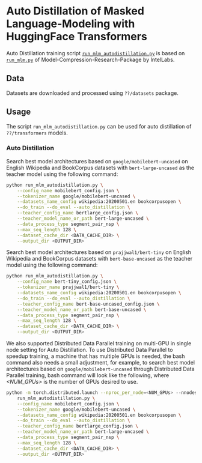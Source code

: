 # Auto Distillation of Masked Language-Modeling with HuggingFace Transformers
Auto Distillation training script [`run_mlm_autodistillation.py`](./run_mlm_autodistillation.py) is based on [`run_mlm.py`](https://github.com/IntelLabs/Model-Compression-Research-Package/blob/main/examples/transformers/language-modeling/run_mlm.py) of Model-Compression-Research-Package by IntelLabs.

## Data
Datasets are downloaded and processed using `??/datasets` package.

## Usage
The script `run_mlm_autodistillation.py` can be used for auto distillation of `??/transformers` models.

### Auto Distillation
Search best model architectures based on `google/mobilebert-uncased` on English Wikipedia and BookCorpus datasets with `bert-large-uncased` as the teacher model using the following command:

``` bash
python run_mlm_autodistillation.py \
    --config_name mobilebert_config.json \
    --tokenizer_name google/mobilebert-uncased \
    --datasets_name_config wikipedia:20200501.en bookcorpusopen \
    --do_train --do_eval --auto_distillation \
    --teacher_config_name bertlarge_config.json \
    --teacher_model_name_or_path bert-large-uncased \
    --data_process_type segment_pair_nsp \
    --max_seq_length 128 \
    --dataset_cache_dir <DATA_CACHE_DIR> \
    --output_dir <OUTPUT_DIR>
```

Search best model architectures based on `prajjwal1/bert-tiny` on English Wikipedia and BookCorpus datasets with `bert-base-uncased` as the teacher model using the following command:

``` bash
python run_mlm_autodistillation.py \
    --config_name bert-tiny_config.json \
    --tokenizer_name prajjwal1/bert-tiny \
    --datasets_name_config wikipedia:20200501.en bookcorpusopen \
    --do_train --do_eval --auto_distillation \
    --teacher_config_name bert-base-uncased_config.json \
    --teacher_model_name_or_path bert-base-uncased \
    --data_process_type segment_pair_nsp \
    --max_seq_length 128 \
    --dataset_cache_dir <DATA_CACHE_DIR> \
    --output_dir <OUTPUT_DIR>
```

We also supported Distributed Data Parallel training on multi-GPU in single node setting for Auto Distillation. To use Distributed Data Parallel to speedup training, a machine that has multiple GPUs is needed, the bash command also needs a small adjustment, for example, to search best model architectures based on `google/mobilebert-uncased` through Distributed Data Parallel training, bash command will look like the following, where *<NUM_GPUs>* is the number of GPUs desired to use.

``` bash
python -m torch.distributed.launch --nproc_per_node=<NUM_GPUs> --nnodes=1 --node_rank=0 \
    run_mlm_autodistillation.py \
    --config_name mobilebert_config.json \
    --tokenizer_name google/mobilebert-uncased \
    --datasets_name_config wikipedia:20200501.en bookcorpusopen \
    --do_train --do_eval --auto_distillation \
    --teacher_config_name bertlarge_config.json \
    --teacher_model_name_or_path bert-large-uncased \
    --data_process_type segment_pair_nsp \
    --max_seq_length 128 \
    --dataset_cache_dir <DATA_CACHE_DIR> \
    --output_dir <OUTPUT_DIR>
```